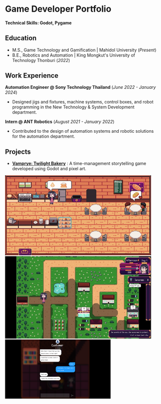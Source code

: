 # Game Developer Portfolio

#### Technical Skills: Godot, Pygame

## Education
- M.S., Game Technology and Gamification | Mahidol University (_Present_)  
- B.E., Robotics and Automation | King Mongkut's University of Technology Thonburi (_2022_)

## Work Experience

**Automation Engineer @ Sony Technology Thailand** (_June 2022 - January 2024_)
- Designed jigs and fixtures, machine systems, control boxes, and robot programming in the New Technology & System Development department.

**Intern @ ANT Robotics** (_August 2021 - January 2022_) 
- Contributed to the design of automation systems and robotic solutions for the automation department.

## Projects 
- [**Vamprye: Twilight Bakery**](https://kanomwan.itch.io/vamprye) : A time-management storytelling game developed using Godot and pixel art.
  
![gameshot01](/Assets/gameshot_01.png)
![gameshot01](/Assets/gameshot_02.png) 
![gameshot01](/Assets/gameshot_03.png)

